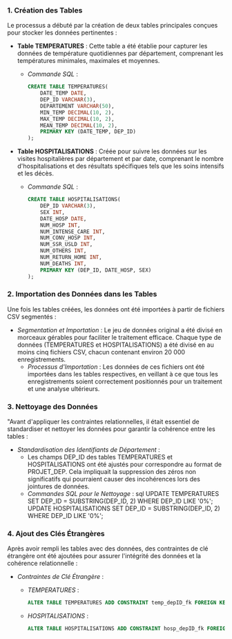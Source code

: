 
 ### 1. Création des Tables

Le processus a débuté par la création de deux tables principales conçues pour stocker les données pertinentes :

- **Table TEMPERATURES** : Cette table a été établie pour capturer les données de température quotidiennes par département, comprenant les températures minimales, maximales et moyennes.
  - *Commande SQL* :
    ```sql
    CREATE TABLE TEMPERATURES(
        DATE_TEMP DATE,
        DEP_ID VARCHAR(3),
        DEPARTEMENT VARCHAR(50),
        MIN_TEMP DECIMAL(10, 2),
        MAX_TEMP DECIMAL(10, 2),
        MEAN_TEMP DECIMAL(10, 2),
        PRIMARY KEY (DATE_TEMP, DEP_ID)
    );
    ```

- **Table HOSPITALISATIONS** : Créée pour suivre les données sur les visites hospitalières par département et par date, comprenant le nombre d'hospitalisations et des résultats spécifiques tels que les soins intensifs et les décès.
  - *Commande SQL* :
    ```sql
    CREATE TABLE HOSPITALISATIONS(
        DEP_ID VARCHAR(3),
        SEX INT,
        DATE_HOSP DATE,
        NUM_HOSP INT,
        NUM_INTENSE_CARE INT,
        NUM_CONV_HOSP INT,
        NUM_SSR_USLD INT,
        NUM_OTHERS INT,
        NUM_RETURN_HOME INT,
        NUM_DEATHS INT,
        PRIMARY KEY (DEP_ID, DATE_HOSP, SEX)
    );
    ```

### 2. Importation des Données dans les Tables

Une fois les tables créées, les données ont été importées à partir de fichiers CSV segmentés :

- *Segmentation et Importation* : Le jeu de données original a été divisé en morceaux gérables pour faciliter le traitement efficace. Chaque type de données (TEMPERATURES et HOSPITALISATIONS) a été divisé en au moins cinq fichiers CSV, chacun contenant environ 20 000 enregistrements.
  - *Processus d'Importation* : Les données de ces fichiers ont été importées dans les tables respectives, en veillant à ce que tous les enregistrements soient correctement positionnés pour un traitement et une analyse ultérieurs.

 ### 3. Nettoyage des Données

"Avant d'appliquer les contraintes relationnelles, il était essentiel de standardiser et nettoyer les données pour garantir la cohérence entre les tables :

- *Standardisation des Identifiants de Département* :
  - Les champs DEP_ID des tables TEMPERATURES et HOSPITALISATIONS ont été ajustés pour correspondre au format de PROJET_DEP. Cela impliquait la suppression des zéros non significatifs qui pourraient causer des incohérences lors des jointures de données.
  - *Commandes SQL pour le Nettoyage* :
    sql
    UPDATE TEMPERATURES SET DEP_ID = SUBSTRING(DEP_ID, 2) WHERE DEP_ID LIKE '0%';
    UPDATE HOSPITALISATIONS SET DEP_ID = SUBSTRING(DEP_ID, 2) WHERE DEP_ID LIKE '0%';
### 4. Ajout des Clés Étrangères

Après avoir rempli les tables avec des données, des contraintes de clé étrangère ont été ajoutées pour assurer l'intégrité des données et la cohérence relationnelle :

- *Contraintes de Clé Étrangère* :
  - *TEMPERATURES* :
    ```sql
    ALTER TABLE TEMPERATURES ADD CONSTRAINT temp_depID_fk FOREIGN KEY (DEP_ID) REFERENCES PROJET_DEP(codeD);
    ```
  
  - *HOSPITALISATIONS* :
    ```sql
    ALTER TABLE HOSPITALISATIONS ADD CONSTRAINT hosp_depID_fk FOREIGN KEY (DEP_ID) REFERENCES PROJET_DEP(codeD);
    ```
